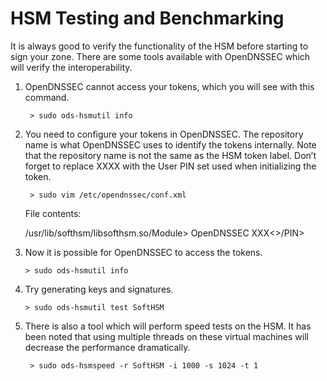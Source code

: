 # HSM Testing and Benchmarking

It is always good to verify the functionality of the HSM before starting to sign your zone. There are some tools available with OpenDNSSEC which will verify the interoperability.

1. OpenDNSSEC cannot access your tokens, which you will see with this command.

        > sudo ods-hsmutil info

2. You need to configure your tokens in OpenDNSSEC. The repository name is what OpenDNSSEC uses to identify the tokens internally. Note that the repository name is not the same as the HSM token label. Don’t forget to replace XXXX with the User PIN set used when initializing the token.

        > sudo vim /etc/opendnssec/conf.xml

    File contents:

    <Repository name="SoftHSM">
      <Module>/usr/lib/softhsm/libsofthsm.so/Module>
      <TokenLabel>OpenDNSSEC<TokenLabel>
      <PIN>XXX<>/PIN>
      <SkipPublicKey/>
    </Repository>

3.  Now it is possible for OpenDNSSEC to access the tokens.

        > sudo ods-hsmutil info

4.  Try generating keys and signatures.

        > sudo ods-hsmutil test SoftHSM

5. There is also a tool which will perform speed tests on the HSM. It has been noted that using multiple threads on these virtual machines will decrease the performance dramatically.

        > sudo ods-hsmspeed -r SoftHSM -i 1000 -s 1024 -t 1

